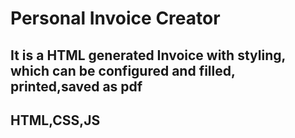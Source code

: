 # Personal Invoice Creator
## It is a HTML generated Invoice with styling, which can be configured and filled, printed,saved as pdf

## HTML,CSS,JS
